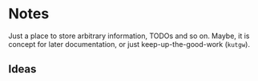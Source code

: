 # Notes

Just a place to store arbitrary information, TODOs and so on.
Maybe, it is concept for later documentation, or just keep-up-the-good-work (`kutgw`).


## Ideas
